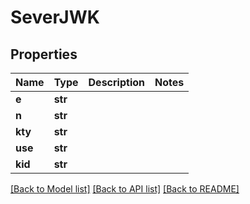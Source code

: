# SeverJWK

## Properties
Name | Type | Description | Notes
------------ | ------------- | ------------- | -------------
**e** | **str** |  | 
**n** | **str** |  | 
**kty** | **str** |  | 
**use** | **str** |  | 
**kid** | **str** |  | 

[[Back to Model list]](../README.md#documentation-for-models) [[Back to API list]](../README.md#documentation-for-api-endpoints) [[Back to README]](../README.md)


